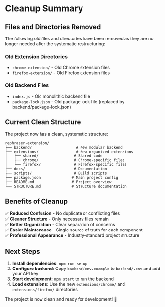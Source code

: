 # Cleanup Summary

## Files and Directories Removed

The following old files and directories have been removed as they are no longer needed after the systematic restructuring:

### Old Extension Directories
- `chrome-extension/` - Old Chrome extension files
- `firefox-extension/` - Old Firefox extension files

### Old Backend Files
- `index.js` - Old monolithic backend file
- `package-lock.json` - Old package lock file (replaced by backend/package-lock.json)

## Current Clean Structure

The project now has a clean, systematic structure:

```
rephraser-extension/
├── backend/                    # New modular backend
├── extensions/                 # New organized extensions
│   ├── shared/                # Shared code
│   ├── chrome/                # Chrome-specific files
│   └── firefox/               # Firefox-specific files
├── docs/                      # Documentation
├── scripts/                   # Build scripts
├── package.json              # Main project config
├── README.md                 # Project overview
└── STRUCTURE.md              # Structure documentation
```

## Benefits of Cleanup

✅ **Reduced Confusion** - No duplicate or conflicting files  
✅ **Cleaner Structure** - Only necessary files remain  
✅ **Better Organization** - Clear separation of concerns  
✅ **Easier Maintenance** - Single source of truth for each component  
✅ **Professional Appearance** - Industry-standard project structure  

## Next Steps

1. **Install dependencies**: `npm run setup`
2. **Configure backend**: Copy `backend/env.example` to `backend/.env` and add your API key
3. **Start development**: `npm start` to run the backend
4. **Load extensions**: Use the new `extensions/chrome/` and `extensions/firefox/` directories

The project is now clean and ready for development! 🚀 